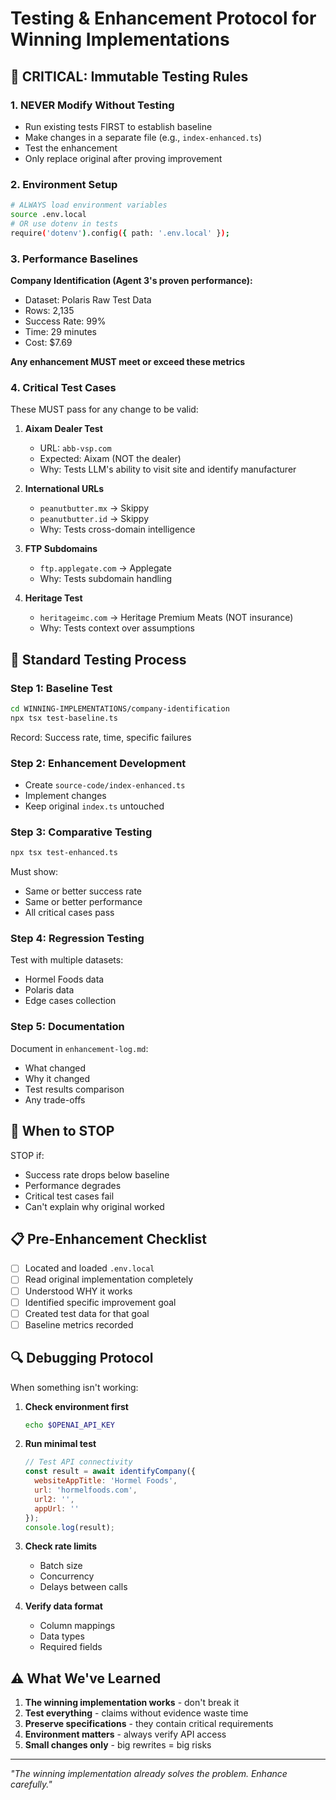 # Testing & Enhancement Protocol for Winning Implementations

## 🚨 CRITICAL: Immutable Testing Rules

### 1. **NEVER Modify Without Testing**
- Run existing tests FIRST to establish baseline
- Make changes in a separate file (e.g., `index-enhanced.ts`)
- Test the enhancement
- Only replace original after proving improvement

### 2. **Environment Setup**
```bash
# ALWAYS load environment variables
source .env.local
# OR use dotenv in tests
require('dotenv').config({ path: '.env.local' });
```

### 3. **Performance Baselines**
**Company Identification (Agent 3's proven performance):**
- Dataset: Polaris Raw Test Data
- Rows: 2,135
- Success Rate: 99%
- Time: 29 minutes
- Cost: $7.69

**Any enhancement MUST meet or exceed these metrics**

### 4. **Critical Test Cases**
These MUST pass for any change to be valid:

1. **Aixam Dealer Test**
   - URL: `abb-vsp.com`
   - Expected: Aixam (NOT the dealer)
   - Why: Tests LLM's ability to visit site and identify manufacturer

2. **International URLs**
   - `peanutbutter.mx` → Skippy
   - `peanutbutter.id` → Skippy
   - Why: Tests cross-domain intelligence

3. **FTP Subdomains**
   - `ftp.applegate.com` → Applegate
   - Why: Tests subdomain handling

4. **Heritage Test**
   - `heritageimc.com` → Heritage Premium Meats (NOT insurance)
   - Why: Tests context over assumptions

## 🔬 Standard Testing Process

### Step 1: Baseline Test
```bash
cd WINNING-IMPLEMENTATIONS/company-identification
npx tsx test-baseline.ts
```
Record: Success rate, time, specific failures

### Step 2: Enhancement Development
- Create `source-code/index-enhanced.ts`
- Implement changes
- Keep original `index.ts` untouched

### Step 3: Comparative Testing
```bash
npx tsx test-enhanced.ts
```
Must show:
- Same or better success rate
- Same or better performance
- All critical cases pass

### Step 4: Regression Testing
Test with multiple datasets:
- Hormel Foods data
- Polaris data  
- Edge cases collection

### Step 5: Documentation
Document in `enhancement-log.md`:
- What changed
- Why it changed
- Test results comparison
- Any trade-offs

## 🛑 When to STOP

STOP if:
- Success rate drops below baseline
- Performance degrades
- Critical test cases fail
- Can't explain why original worked

## 📋 Pre-Enhancement Checklist

- [ ] Located and loaded `.env.local`
- [ ] Read original implementation completely
- [ ] Understood WHY it works
- [ ] Identified specific improvement goal
- [ ] Created test data for that goal
- [ ] Baseline metrics recorded

## 🔍 Debugging Protocol

When something isn't working:

1. **Check environment first**
   ```bash
   echo $OPENAI_API_KEY
   ```

2. **Run minimal test**
   ```javascript
   // Test API connectivity
   const result = await identifyCompany({
     websiteAppTitle: 'Hormel Foods',
     url: 'hormelfoods.com',
     url2: '',
     appUrl: ''
   });
   console.log(result);
   ```

3. **Check rate limits**
   - Batch size
   - Concurrency
   - Delays between calls

4. **Verify data format**
   - Column mappings
   - Data types
   - Required fields

## ⚠️ What We've Learned

1. **The winning implementation works** - don't break it
2. **Test everything** - claims without evidence waste time
3. **Preserve specifications** - they contain critical requirements
4. **Environment matters** - always verify API access
5. **Small changes only** - big rewrites = big risks

---

*"The winning implementation already solves the problem. Enhance carefully."*